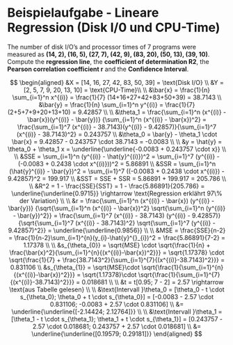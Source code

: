 # Beispielaufgabe - Lineare Regression (Disk I/0 und CPU-Time)

The number of disk I/O’s and processor times of 7 programs were measured as **(14, 2), (16, 5), (27, 7), (42, 9), (83, 20), (50, 13), (39, 10)**. Compute the **regression line**, the **coefficient of determination R2**, the **Pearson correlation coefficient r** and the **Confidence Interval**.

$$
\begin{aligned}
    &X = [14, 16, 27, 42, 83, 50, 39] = \text{Disk I/O} \\
    &Y = [2, 5, 7, 9, 20, 13, 10] = \text{CPU-Time}\\
    \\
    &\bar{x} = \frac{1}{n} \sum_{i=1}^n x^{(i)} = \frac{1}{7} (14+16+27+42+83+50+39) = 38.7143 \\
    &\bar{y} = \frac{1}{n} \sum_{i=1}^n y^{(i)} = \frac{1}{7} (2+5+7+9+20+13+10) = 9.42857 \\
    \\
    &\theta_1 = \frac{\sum_{i=1}^n (x^{(i)} - \bar{x})(y^{(i)} - \bar{y})}
        {\sum_{i=1}^n (x^{(i)} - \bar{x})^2} = \frac{\sum_{i=1}^7 (x^{(i)} - 38.7143)(y^{(i)} - 9.42857)}{\sum_{i=1}^7 (x^{(i)} - 38.7143)^2} = 0.243757 \\
    &\theta_0 = \bar{y} - \theta_1 \cdot \bar{x} = 9.42857 - 0.243757 \cdot 38.7143 = -0.0083 \\
    \\
    &y = \hat{y} = \theta_0 + \theta_1 x = \underline{\underline{-0.0083 + 0.243757 \cdot x}} \\
    \\
    &SSE = \sum_{i=1}^n (y^{(i)} - \hat{y}^{(i)})^2 = \sum_{i=1}^7 (y^{(i)} - (-0.0083 + 0.2438 \cdot x^{(i)}))^2 = 5.86891 \\
    &SSR = \sum_{i=1}^n (\hat{y}^{(i)} - \bar{y})^2 = \sum_{i=1}^7 ((-0.0083 + 0.2438 \cdot x^{(i)}) - 9.42857)^2 = 199.917 \\
    &SST =  SSE + SSR = 5.86891 + 199.917 = 205.786 \\
    \\
    &R^2 = 1 - \frac{SSE}{SST} = 1 - \frac{5.86891}{205.786} = \underline{\underline{0.9715}} \rightarrow \text{Regression erklährt 97\% der Variation} \\
    \\
    &r = \frac{\sum_{i=1}^n (x^{(i)} - \bar{x}) (y^{(i)} - \bar{y})}
        {\sqrt{\sum_{i=1}^n (x^{(i)} - \bar{x})^2}
        \sqrt{\sum_{i=1}^n (y^{(i)} - \bar{y})^2}}
        = \frac{\sum_{i=1}^7 (x^{(i)} - 38.7143) (y^{(i)} - 9.42857)}
        {\sqrt{\sum_{i=1}^7 (x^{(i)} - 38.7143)^2}
        \sqrt{\sum_{i=1}^7 (y^{(i)} - 9.42857)^2}} = \underline{\underline{0.9856}} \\
    \\
    &MSE = \frac{SSE}{n-2} = \frac{1}{n-2}\sum_{i=1}^{n}(y_{i}-\hat{y}^{}_{i})^2 = \frac{5.86891}{7-2} = 1.17378 \\
    \\
    &s_{\theta_{0}} = \sqrt{MSE} \cdot \sqrt{\frac{1}{n} + \frac{\bar{x}^2}{\sum_{i=1}^{n}{(x^{(i)}-\bar{x})^2}}} = \sqrt{1.17378} \cdot \sqrt{\frac{1}{7} + \frac{38.7143^2}{\sum_{i=1}^{7}{(x^{(i)}-38.7143)^2}}} = 0.831106 \\
    &s_{\theta_{1}} = \sqrt{MSE}\cdot \sqrt{\frac{1}{\sum_{i=1}^{n}{(x^{(i)}-\bar{x})^2}}} = \sqrt{1.17378}\cdot \sqrt{\frac{1}{\sum_{i=1}^{7}{(x^{(i)}-38.7143)^2}}} = 0.018681 \\
    \\
    &t = t[0.95; 7 - 2] = 2.57 \rightarrow \text{aus Tabelle gelesen} \\
    \\
    &\text{Intervall }\theta_0 = [\theta_0 - t \cdot s_{\theta_0}; \theta_0 + t \cdot s_{\theta_0}] = [-0.0083 - 2.57 \cdot 0.831106; -0.0083 + 2.57 \cdot 0.831106] \\
    &= \underline{\underline{[-2.14424; 2.12764]}} \\
    \\
    &\text{Intervall }\theta_1 = [\theta_1 - t \cdot s_{\theta_1}; \theta_1 + t \cdot s_{\theta_1}] = [0.243757 - 2.57 \cdot 0.018681; 0.243757 + 2.57 \cdot 0.018681] \\
    &= \underline{\underline{[0.19579; 0.29181]}}
\end{aligned}
$$
